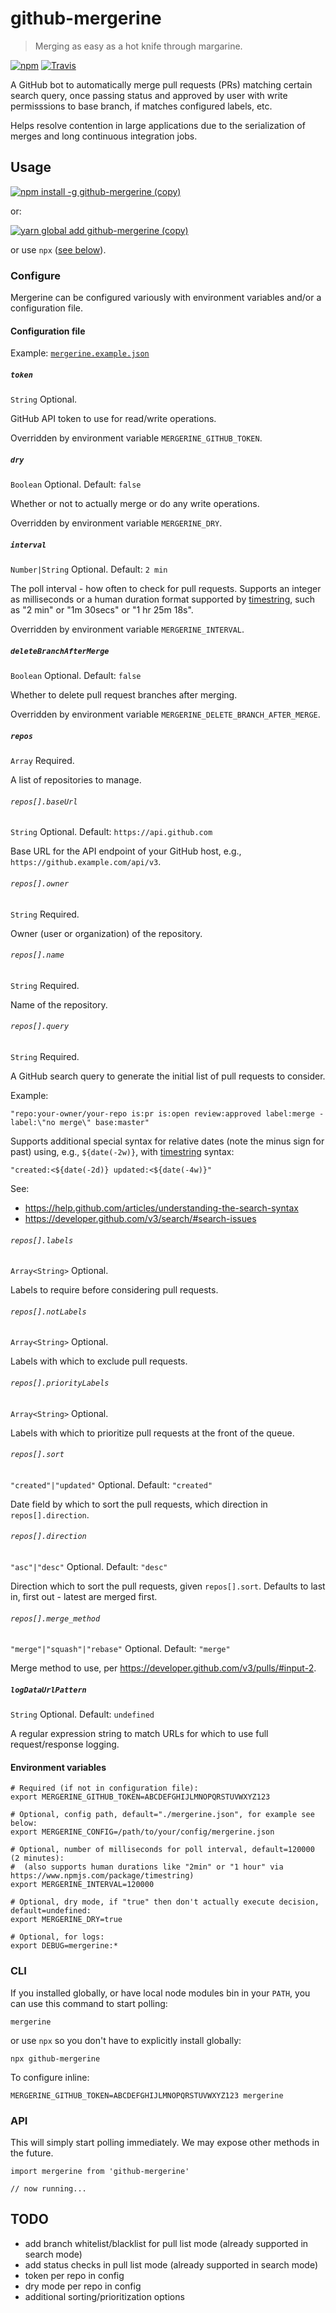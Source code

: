 # github-mergerine

> Merging as easy as a hot knife through margarine.

[![npm](https://img.shields.io/npm/v/github-mergerine.svg)](https://www.npmjs.com/package/github-mergerine)
[![Travis](https://img.shields.io/travis/mergerine/github-mergerine.svg)](https://github.com/mergerine/github-mergerine)

A GitHub bot to automatically merge pull requests (PRs) matching certain search query, once passing status and approved by user with write permisssions to base branch, if matches configured labels, etc.

Helps resolve contention in large applications due to the serialization of merges and long continuous integration jobs.

## Usage

[![npm install -g github-mergerine (copy)](https://copyhaste.com/i?t=npm%20install%20-g%20github-mergerine)](https://copyhaste.com/c?t=npm%20install%20-g%20github-mergerine 'npm install -g github-mergerine (copy)')

or:

[![yarn global add github-mergerine (copy)](https://copyhaste.com/i?t=yarn%20global%20add%20github-mergerine)](https://copyhaste.com/c?t=yarn%20global%20add%20github-mergerine 'yarn global add github-mergerine (copy)')

or use `npx` ([see below](#cli)).

### Configure

Mergerine can be configured variously with environment variables and/or a configuration file.

#### Configuration file

Example: [`mergerine.example.json`](https://unpkg.com/github-mergerine/mergerine.example.json)

##### `token`

`String` Optional.

GitHub API token to use for read/write operations.

Overridden by environment variable `MERGERINE_GITHUB_TOKEN`.

##### `dry`

`Boolean` Optional. Default: `false`

Whether or not to actually merge or do any write operations.

Overridden by environment variable `MERGERINE_DRY`.

##### `interval`

`Number|String` Optional. Default: `2 min`

The poll interval - how often to check for pull requests.
Supports an integer as milliseconds or a human duration format supported by [timestring][timestring],
such as "2 min" or "1m 30secs" or "1 hr 25m 18s".

Overridden by environment variable `MERGERINE_INTERVAL`.

##### `deleteBranchAfterMerge`

`Boolean` Optional. Default: `false`

Whether to delete pull request branches after merging.

Overridden by environment variable `MERGERINE_DELETE_BRANCH_AFTER_MERGE`.

##### `repos`

`Array` Required.

A list of repositories to manage.

###### `repos[].baseUrl`

`String` Optional. Default: `https://api.github.com`

Base URL for the API endpoint of your GitHub host, e.g., `https://github.example.com/api/v3`.

###### `repos[].owner`

`String` Required.

Owner (user or organization) of the repository.

###### `repos[].name`

`String` Required.

Name of the repository.

###### `repos[].query`

`String` Required.

A GitHub search query to generate the initial list of pull requests to consider.

Example:

```
"repo:your-owner/your-repo is:pr is:open review:approved label:merge -label:\"no merge\" base:master"
```

Supports additional special syntax for relative dates (note the minus sign for past)
using, e.g., `${date(-2w)}`, with [timestring][timestring] syntax:

```
"created:<${date(-2d)} updated:<${date(-4w)}"
```

See:

* https://help.github.com/articles/understanding-the-search-syntax
* https://developer.github.com/v3/search/#search-issues

###### `repos[].labels`

`Array<String>` Optional.

Labels to require before considering pull requests.

###### `repos[].notLabels`

`Array<String>` Optional.

Labels with which to exclude pull requests.

###### `repos[].priorityLabels`

`Array<String>` Optional.

Labels with which to prioritize pull requests at the front of the queue.

###### `repos[].sort`

`"created"|"updated"` Optional. Default: `"created"`

Date field by which to sort the pull requests, which direction in `repos[].direction`.

###### `repos[].direction`

`"asc"|"desc"` Optional. Default: `"desc"`

Direction which to sort the pull requests, given `repos[].sort`.
Defaults to last in, first out - latest are merged first.

###### `repos[].merge_method`

`"merge"|"squash"|"rebase"` Optional. Default: `"merge"`

Merge method to use, per https://developer.github.com/v3/pulls/#input-2.

##### `logDataUrlPattern`

`String` Optional. Default: `undefined`

A regular expression string to match URLs for which to use full request/response logging.

#### Environment variables

```
# Required (if not in configuration file):
export MERGERINE_GITHUB_TOKEN=ABCDEFGHIJLMNOPQRSTUVWXYZ123

# Optional, config path, default="./mergerine.json", for example see below:
export MERGERINE_CONFIG=/path/to/your/config/mergerine.json

# Optional, number of milliseconds for poll interval, default=120000 (2 minutes):
#  (also supports human durations like "2min" or "1 hour" via https://www.npmjs.com/package/timestring)
export MERGERINE_INTERVAL=120000

# Optional, dry mode, if "true" then don't actually execute decision, default=undefined:
export MERGERINE_DRY=true

# Optional, for logs:
export DEBUG=mergerine:*
```

### CLI

If you installed globally, or have local node modules bin in your `PATH`, you can use this command to start polling:

```
mergerine
```

or use `npx` so you don't have to explicitly install globally:

```
npx github-mergerine
```

To configure inline:

```
MERGERINE_GITHUB_TOKEN=ABCDEFGHIJLMNOPQRSTUVWXYZ123 mergerine
```

### API

This will simply start polling immediately. We may expose other methods in the future.

```
import mergerine from 'github-mergerine'

// now running...
```

## TODO

* add branch whitelist/blacklist for pull list mode (already supported in search mode)
* add status checks in pull list mode (already supported in search mode)
* token per repo in config
* dry mode per repo in config
* additional sorting/prioritization options

[timestring]: https://www.npmjs.com/package/timestring
